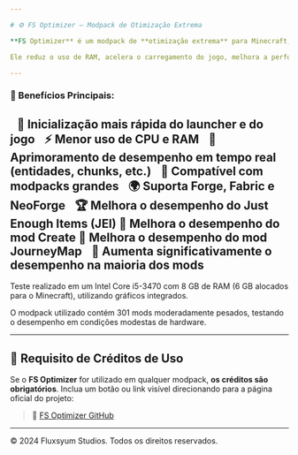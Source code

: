 ```yaml
---

# ⚙️ FS Optimizer – Modpack de Otimização Extrema

**FS Optimizer** é um modpack de **otimização extrema** para Minecraft, desenvolvido para **maximizar o desempenho** tanto no **cliente quanto no servidor**.

Ele reduz o uso de RAM, acelera o carregamento do jogo, melhora a performance do mundo e alivia a carga de modpacks pesados — **sem alterar os visuais ou a jogabilidade original**.

---
```


### 🔧 Benefícios Principais:
  🚀 **Inicialização mais rápida do launcher e do jogo**
  ⚡ **Menor uso de CPU e RAM**
  🛫 **Aprimoramento de desempenho em tempo real (entidades, chunks, etc.)**
  🚛 **Compatível com modpacks grandes**
  🌍 **Suporta Forge, Fabric e NeoForge**
  🏆 **Melhora o desempenho do Just Enough Items (JEI)**
  🧱 **Melhora o desempenho do mod Create**
  🌄 **Melhora o desempenho do mod JourneyMap**
  🥇 **Aumenta significativamente o desempenho na maioria dos mods**
---

Teste realizado em um Intel Core i5-3470 com 8 GB de RAM (6 GB alocados para o Minecraft), utilizando gráficos integrados.

O modpack utilizado contém 301 mods moderadamente pesados, testando o desempenho em condições modestas de hardware.

---

## 🚨 Requisito de Créditos de Uso

Se o **FS Optimizer** for utilizado em qualquer modpack, **os créditos são obrigatórios**.
Inclua um botão ou link visível direcionando para a página oficial do projeto:

> 🔗 [FS Optimizer GitHub](https://github.com/FluxsyumStudios/FS-Optimizer)

---

© 2024 Fluxsyum Studios. Todos os direitos reservados.